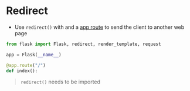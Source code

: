 # Redirect

- Use `redirect()` with and a [app route](routes.md) to send the client to another web page
```python
from flask import Flask, redirect, render_template, request

app = Flask(__name__)

@app.route("/")
def index():

```

> `redirect()` needs to be imported